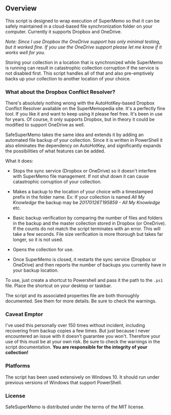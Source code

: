 ## Overview

This script is designed to wrap execution of SuperMemo so that it can be safely maintained in a cloud-based file synchronization folder on your computer. Currently it supports Dropbox and OneDrive.

*Note: Since I use Dropbox the OneDrive support has only minimal testing, but it worked fine. If you use the OneDrive support please let me know if it works well for you.*

Storing your collection in a location that is synchronized while SuperMemo is running can result in catastrophic collection corruption if the service is not disabled first. This script handles all of that and also pre-emptively backs up your collection to another location of your choice.

### What about the Dropbox Conflict Resolver? 

There's absolutely nothing wrong with the AutoHotKey-based Dropbox Conflict Resolver available on the SuperMemopedia site. It's a perfectly fine tool. If you like it and want to keep using it please feel free. It's been in use for years. Of course, it only supports Dropbox, but in theory it could be modified to support OneDrive as well.

SafeSuperMemo takes the same idea and extends it by adding an automated file backup of your collection. Since it is written in PowerShell it also eliminates the dependency on AutoHotKey, and significantly expands the possibilities of what features can be added.

What it does:

* Stops the sync service (Dropbox or OneDrive) so it doesn't interfere with SuperMemo file management. If not shut down it can cause catastrophic corruption of your collection.

* Makes a backup to the location of your choice with a timestamped prefix in the folder name. Ex: If your collection is named *All My Knowledge* the backup may be *20170126T195859 - All My Knowledge* etc.

* Basic backup verification by comparing the number of files and folders in the backup and the master collection stored in Dropbox (or OneDrive). If the counts do not match the script terminates with an error. This will take a few seconds. File size verification is more thorough but takes far longer, so it is not used.

* Opens the collection for use.

* Once SuperMemo is closed, it restarts the sync service (Dropbox or OneDrive) and then reports the number of backups you currently have in your backup location.

To use, just create a shortcut to Powershell and pass it the path to the `.ps1` file. Place the shortcut on your desktop or taskbar.
  
The script and its associated properties file are both thoroughly documented. See them for more details. Be sure to check the warnings.

### Caveat Emptor

I've used this personally over 150 times without incident, including recovering from backup copies a few times. But just because I never encountered an issue with it doesn't guarantee you won't. Therefore your use of this must be at your own risk. Be sure to check the warnings in the script documentation. **You are responsible for the integrity of your collection!**

### Platforms

The script has been used extensively on Windows 10. It should run under previous versions of Windows that support PowerShell. 

### License

SafeSuperMemo is distributed under the terms of the MIT license.
